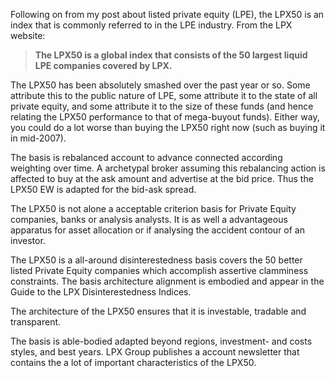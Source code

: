 <p>Following on from my post about listed private equity (LPE), the LPX50 is an index that is commonly referred to in the LPE industry. From the LPX website:</p><blockquote><p><strong>The LPX50 is a global index that consists of the 50 largest liquid LPE companies covered by LPX.</strong></p></blockquote><p>The LPX50 has been absolutely smashed over the past year or so. Some attribute this to the public nature of LPE, some attribute it to the state of all private equity, and some attribute it to the size of these funds (and hence relating the LPX50 performance to that of mega-buyout funds). Either way, you could do a lot worse than buying the LPX50 right now (such as buying it in mid-2007).</p><p>The basis is rebalanced account to advance connected according weighting over time. A archetypal broker assuming this rebalancing action is affected to buy at the ask amount and advertise at the bid price. Thus the LPX50 EW is adapted for the bid-ask spread.</p><p>The LPX50 is not alone a acceptable criterion basis for Private Equity companies, banks or analysis analysts. It is as well a advantageous apparatus for asset allocation or if analysing the accident contour of an investor.</p><p>The LPX50 is a all-around disinterestedness basis covers the 50 better listed Private Equity companies which accomplish assertive clamminess constraints. The basis architecture alignment is embodied and appear in the Guide to the LPX Disinterestedness Indices.</p><p>The architecture of the LPX50 ensures that it is investable, tradable and transparent.</p><p>The basis is able-bodied adapted beyond regions, investment- and costs styles, and best years. LPX Group publishes a account newsletter that contains the a lot of important characteristics of the LPX50.</p>
